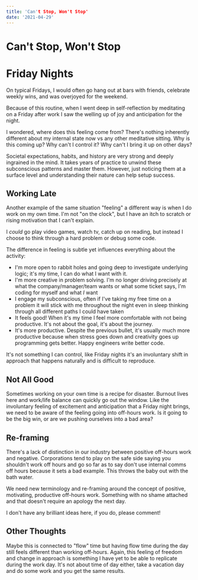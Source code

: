 ```yaml
---
title: 'Can't Stop, Won't Stop'
date: '2021-04-29'
---
```


# Can't Stop, Won't Stop

# Friday Nights

On typical Fridays, I would often go hang out at bars with friends, celebrate weekly wins, and was overjoyed for the weekend.

Because of this routine, when I went deep in self-reflection by meditating on a Friday after work I saw the welling up of joy and anticipation for the night.

I wondered, where does this feeling come from? There's nothing inherently different about my internal state now vs any other meditative sitting. Why is this coming up? Why can't I control it? Why can't I bring it up on other days?

Societal expectations, habits, and history are very strong and deeply ingrained in the mind. It takes years of practice to unwind these subconscious patterns and master them. However, just noticing them at a surface level and understanding their nature can help setup success.

## Working Late

Another example of the same situation "feeling" a different way is when I do work on my own time. I'm not "on the clock", but I have an itch to scratch or rising motivation that I can't explain.

I _could_ go play video games, watch tv, catch up on reading, but instead I choose to think through a hard problem or debug some code.

The difference in feeling is subtle yet influences everything about the activity:

* I'm more open to rabbit holes and going deep to investigate underlying logic; it's my time, I can do what I want with it.
* I'm more creative in problem solving. I'm no longer driving precisely at what the company/manager/team wants or what some ticket says, I'm coding for myself and what _I_ want
* I engage my subconscious, often if I've taking my free time on a problem it will stick with me throughout the night even in sleep thinking through all different paths I could have taken
* It feels good! When it's my time I feel more comfortable with not being productive. It's not about the goal, it's about the journey.
* It's more productive. Despite the previous bullet, it's usually much more productive because when stress goes down and creativity goes up programming gets better. Happy engineers write better code.

It's not something I can control, like Friday nights it's an involuntary shift in approach that happens naturally and is difficult to reproduce.

## Not All Good

Sometimes working on your own time is a recipe for disaster. Burnout lives here and work/life balance can quickly go out the window. Like the involuntary feeling of excitement and anticipation that a Friday night brings, we need to be aware of the feeling going into off-hours work. Is it going to be the big win, or are we pushing ourselves into a bad area?

## Re-framing

There's a lack of distinction in our industry between positive off-hours work and negative. Corporations tend to play on the safe side saying you shouldn't work off hours and go so far as to say don't use internal comms off hours because it sets a bad example. This throws the baby out with the bath water.

We need new terminology and re-framing around the concept of positive, motivating, productive off-hours work. Something with no shame attached and that doesn't require an apology the next day.

I don't have any brilliant ideas here, if you do, please comment!

## Other Thoughts

Maybe this is connected to "flow" time but having flow time during the day still feels different than working off-hours. Again, this feeling of freedom and change in approach is something I have yet to be able to replicate during the work day. It's not about time of day either, take a vacation day and do some work and you get the same results.


